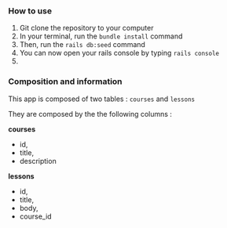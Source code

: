 ### How to use

1. Git clone the repository to your computer
2. In your terminal, run the `bundle install` command
3. Then, run the `rails db:seed` command
4. You can now open your rails console by typing `rails console`
5. 


### Composition and information

This app is composed of two tables : `courses` and `lessons`

They are composed by the the following columns :

**courses**
* id,
* title,
* description


**lessons** 
* id,
* title,
* body,
* course_id
